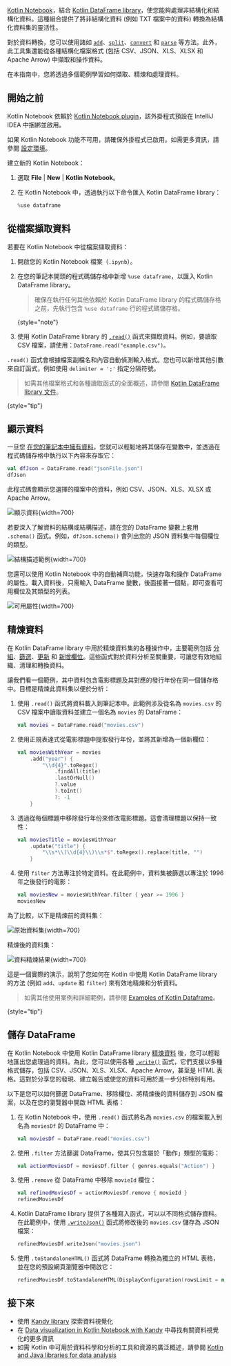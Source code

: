 [//]: # (title: 從檔案擷取資料)

[Kotlin Notebook](kotlin-notebook-overview.md)，結合 [Kotlin DataFrame library](https://kotlin.github.io/dataframe/home.html)，使您能夠處理非結構化和結構化資料。這種組合提供了將非結構化資料 (例如 TXT 檔案中的資料) 轉換為結構化資料集的靈活性。

對於資料轉換，您可以使用諸如 [`add`](https://kotlin.github.io/dataframe/adddf.html)、[`split`](https://kotlin.github.io/dataframe/split.html)、[`convert`](https://kotlin.github.io/dataframe/convert.html) 和 [`parse`](https://kotlin.github.io/dataframe/parse.html) 等方法。此外，此工具集還能從各種結構化檔案格式 (包括 CSV、JSON、XLS、XLSX 和 Apache Arrow) 中擷取和操作資料。

在本指南中，您將透過多個範例學習如何擷取、精煉和處理資料。

## 開始之前

Kotlin Notebook 依賴於 [Kotlin Notebook plugin](https://plugins.jetbrains.com/plugin/16340-kotlin-notebook)，該外掛程式預設在 IntelliJ IDEA 中捆綁並啟用。

如果 Kotlin Notebook 功能不可用，請確保外掛程式已啟用。如需更多資訊，請參閱 [設定環境](kotlin-notebook-set-up-env.md)。

建立新的 Kotlin Notebook：

1. 選取 **File** | **New** | **Kotlin Notebook**。

2. 在 Kotlin Notebook 中，透過執行以下命令匯入 Kotlin DataFrame library：

   ```kotlin
   %use dataframe
   ```

## 從檔案擷取資料

若要在 Kotlin Notebook 中從檔案擷取資料：

1. 開啟您的 Kotlin Notebook 檔案（`.ipynb`）。
2. 在您的筆記本開頭的程式碼儲存格中新增 `%use dataframe`，以匯入 Kotlin DataFrame library。
   > 確保在執行任何其他依賴於 Kotlin DataFrame library 的程式碼儲存格之前，先執行包含 `%use dataframe` 行的程式碼儲存格。
   >
   {style="note"}

3. 使用 Kotlin DataFrame library 的 [`.read()`](https://kotlin.github.io/dataframe/read.html) 函式來擷取資料。例如，要讀取 CSV 檔案，請使用：`DataFrame.read("example.csv")`。

`.read()` 函式會根據檔案副檔名和內容自動偵測輸入格式。您也可以新增其他引數來自訂函式，例如使用 `delimiter = ';'` 指定分隔符號。

> 如需其他檔案格式和各種讀取函式的全面概述，請參閱 [Kotlin DataFrame library 文件](https://kotlin.github.io/dataframe/read.html)。
> 
{style="tip"}

## 顯示資料

一旦您 [在您的筆記本中擁有資料](#retrieve-data-from-a-file)，您就可以輕鬆地將其儲存在變數中，並透過在程式碼儲存格中執行以下內容來存取它：

```kotlin
val dfJson = DataFrame.read("jsonFile.json")
dfJson
```

此程式碼會顯示您選擇的檔案中的資料，例如 CSV、JSON、XLS、XLSX 或 Apache Arrow。

![顯示資料](display-data.png){width=700}

若要深入了解資料的結構或結構描述，請在您的 DataFrame 變數上套用 `.schema()` 函式。例如，`dfJson.schema()` 會列出您的 JSON 資料集中每個欄位的類型。

![結構描述範例](schema-data-analysis.png){width=700}

您還可以使用 Kotlin Notebook 中的自動補齊功能，快速存取和操作 DataFrame 的屬性。載入資料後，只需輸入 DataFrame 變數，後面接著一個點，即可查看可用欄位及其類型的列表。

![可用屬性](auto-completion-data-analysis.png){width=700}

## 精煉資料

在 Kotlin DataFrame library 中用於精煉資料集的各種操作中，主要範例包括 [分組](https://kotlin.github.io/dataframe/group.html)、[篩選](https://kotlin.github.io/dataframe/filter.html)、[更新](https://kotlin.github.io/dataframe/update.html) 和 [新增欄位](https://kotlin.github.io/dataframe/add.html)。這些函式對於資料分析至關重要，可讓您有效地組織、清理和轉換資料。

讓我們看一個範例，其中資料包含電影標題及其對應的發行年份在同一個儲存格中。目標是精煉此資料集以便於分析：

1. 使用 `.read()` 函式將資料載入到筆記本中。此範例涉及從名為 `movies.csv` 的 CSV 檔案中讀取資料並建立一個名為 `movies` 的 DataFrame：

   ```kotlin
   val movies = DataFrame.read("movies.csv")
   ```

2. 使用正規表達式從電影標題中提取發行年份，並將其新增為一個新欄位：

   ```kotlin
   val moviesWithYear = movies
       .add("year") { 
           "\\d{4}".toRegex()
               .findAll(title)
               .lastOrNull()
               ?.value
               ?.toInt()
               ?: -1
       }
   ```

3. 透過從每個標題中移除發行年份來修改電影標題。這會清理標題以保持一致性：

   ```kotlin
   val moviesTitle = moviesWithYear
       .update("title") {
           "\\s*\\(\\d{4}\\)\\s*$".toRegex().replace(title, "")
       }
   ```

4. 使用 `filter` 方法專注於特定資料。在此範例中，資料集被篩選以專注於 1996 年之後發行的電影：

   ```kotlin
   val moviesNew = moviesWithYear.filter { year >= 1996 }
   moviesNew
   ```

為了比較，以下是精煉前的資料集：

![原始資料集](original-dataset.png){width=700}

精煉後的資料集：

![資料精煉結果](refined-data.png){width=700}

這是一個實際的演示，說明了您如何在 Kotlin 中使用 Kotlin DataFrame library 的方法 (例如 `add`、`update` 和 `filter`) 來有效地精煉和分析資料。

> 如需其他使用案例和詳細範例，請參閱 [Examples of Kotlin Dataframe](https://github.com/Kotlin/dataframe/tree/master/examples)。
> 
{style="tip"}

## 儲存 DataFrame

在 Kotlin Notebook 中使用 Kotlin DataFrame library [精煉資料](#refine-data) 後，您可以輕鬆地匯出您處理過的資料。為此，您可以使用各種 [`.write()`](https://kotlin.github.io/dataframe/write.html) 函式，它們支援以多種格式儲存，包括 CSV、JSON、XLS、XLSX、Apache Arrow，甚至是 HTML 表格。這對於分享您的發現、建立報告或使您的資料可用於進一步分析特別有用。

以下是您可以如何篩選 DataFrame、移除欄位、將精煉後的資料儲存到 JSON 檔案，以及在您的瀏覽器中開啟 HTML 表格：

1. 在 Kotlin Notebook 中，使用 `.read()` 函式將名為 `movies.csv` 的檔案載入到名為 `moviesDf` 的 DataFrame 中：

   ```kotlin
   val moviesDf = DataFrame.read("movies.csv")
   ```

2. 使用 `.filter` 方法篩選 DataFrame，使其只包含屬於「動作」類型的電影：

   ```kotlin
   val actionMoviesDf = moviesDf.filter { genres.equals("Action") }
   ```

3. 使用 `.remove` 從 DataFrame 中移除 `movieId` 欄位：

   ```kotlin
   val refinedMoviesDf = actionMoviesDf.remove { movieId }
   refinedMoviesDf
   ```

4. Kotlin DataFrame library 提供了各種寫入函式，可以以不同格式儲存資料。在此範例中，使用 [`.writeJson()`](https://kotlin.github.io/dataframe/write.html#writing-to-json) 函式將修改後的 `movies.csv` 儲存為 JSON 檔案：

   ```kotlin
   refinedMoviesDf.writeJson("movies.json")
   ```

5. 使用 `.toStandaloneHTML()` 函式將 DataFrame 轉換為獨立的 HTML 表格，並在您的預設網頁瀏覽器中開啟它：

   ```kotlin
   refinedMoviesDf.toStandaloneHTML(DisplayConfiguration(rowsLimit = null)).openInBrowser()
   ```

## 接下來

* 使用 [Kandy library](https://kotlin.github.io/kandy/examples.html) 探索資料視覺化
* 在 [Data visualization in Kotlin Notebook with Kandy](data-analysis-visualization.md) 中尋找有關資料視覺化的更多資訊
* 如需 Kotlin 中可用於資料科學和分析的工具和資源的廣泛概述，請參閱 [Kotlin and Java libraries for data analysis](data-analysis-libraries.md)